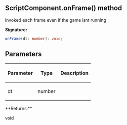 
## ScriptComponent.onFrame() method

Invoked each frame even if the game isnt running

**Signature:**

```typescript
onFrame(dt: number): void;
```

## Parameters

<table><thead><tr><th>

Parameter


</th><th>

Type


</th><th>

Description


</th></tr></thead>
<tbody><tr><td>

dt


</td><td>

number


</td><td>


</td></tr>
</tbody></table>
**Returns:**

void

